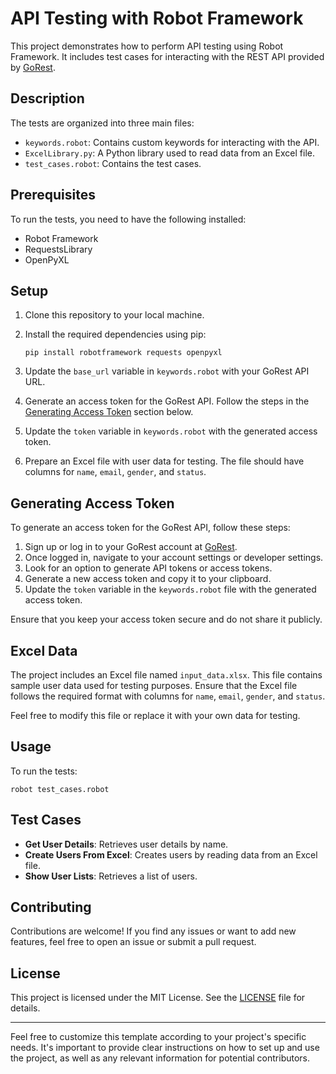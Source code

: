 # API Testing with Robot Framework

This project demonstrates how to perform API testing using Robot Framework. It includes test cases for interacting with the REST API provided by [GoRest](https://gorest.co.in/).

## Description

The tests are organized into three main files:

- `keywords.robot`: Contains custom keywords for interacting with the API.
- `ExcelLibrary.py`: A Python library used to read data from an Excel file.
- `test_cases.robot`: Contains the test cases.

## Prerequisites

To run the tests, you need to have the following installed:

- Robot Framework
- RequestsLibrary
- OpenPyXL

## Setup

1. Clone this repository to your local machine.
2. Install the required dependencies using pip:

   ```
   pip install robotframework requests openpyxl
   ```

3. Update the `base_url` variable in `keywords.robot` with your GoRest API URL.
4. Generate an access token for the GoRest API. Follow the steps in the [Generating Access Token](#generating-access-token) section below.
5. Update the `token` variable in `keywords.robot` with the generated access token.
6. Prepare an Excel file with user data for testing. The file should have columns for `name`, `email`, `gender`, and `status`.

## Generating Access Token

To generate an access token for the GoRest API, follow these steps:

1. Sign up or log in to your GoRest account at [GoRest](https://gorest.co.in/).
2. Once logged in, navigate to your account settings or developer settings.
3. Look for an option to generate API tokens or access tokens.
4. Generate a new access token and copy it to your clipboard.
5. Update the `token` variable in the `keywords.robot` file with the generated access token.

Ensure that you keep your access token secure and do not share it publicly.

## Excel Data

The project includes an Excel file named `input_data.xlsx`. This file contains sample user data used for testing purposes. Ensure that the Excel file follows the required format with columns for `name`, `email`, `gender`, and `status`.

Feel free to modify this file or replace it with your own data for testing.

## Usage

To run the tests:

```
robot test_cases.robot
```

## Test Cases

- **Get User Details**: Retrieves user details by name.
- **Create Users From Excel**: Creates users by reading data from an Excel file.
- **Show User Lists**: Retrieves a list of users.

## Contributing

Contributions are welcome! If you find any issues or want to add new features, feel free to open an issue or submit a pull request.

## License

This project is licensed under the MIT License. See the [LICENSE](LICENSE) file for details.

---

Feel free to customize this template according to your project's specific needs. It's important to provide clear instructions on how to set up and use the project, as well as any relevant information for potential contributors.